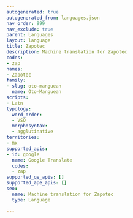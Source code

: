```yaml
---
autogenerated: true
autogenerated_from: languages.json
nav_order: 999
nav_exclude: true
parent: Languages
layout: language
title: Zapotec
description: Machine translation for Zapotec
codes:
- zap
names:
- Zapotec
family:
- slug: oto-manguean
  name: Oto-Manguean
scripts:
- Latn
typology:
  word_order:
  - VSO
  morphosyntax:
  - agglutinative
territories:
- mx
supported_apis:
- id: google
  name: Google Translate
  codes:
  - zap
supported_qe_apis: []
supported_ape_apis: []
seo:
  name: Machine translation for Zapotec
  type: Language

---
```


